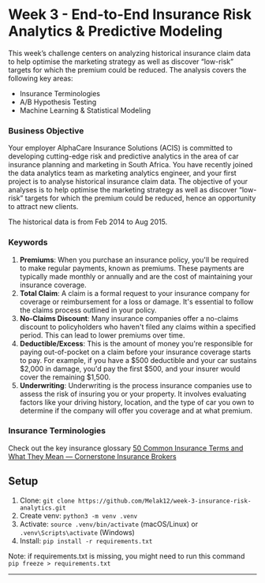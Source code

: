 # Week 3 - End-to-End Insurance Risk Analytics & Predictive Modeling
This week’s challenge centers on analyzing historical insurance claim data to help optimise the marketing strategy as well as discover “low-risk” targets for which the premium could be reduced. The analysis covers the following key areas:

- Insurance Terminologies
- A/B Hypothesis Testing
- Machine Learning & Statistical Modeling

### Business Objective
Your employer AlphaCare Insurance Solutions (ACIS) is committed to developing cutting-edge risk and predictive analytics in the area of car insurance planning and marketing in South Africa. You have recently joined the data analytics team as marketing analytics engineer, and your first project is to analyse historical insurance claim data. The objective of your analyses is to help optimise the marketing strategy as well as discover “low-risk” targets for which the premium could be reduced, hence an opportunity to attract new clients. 

The historical data is from Feb 2014 to Aug 2015.

### Keywords

1. **Premiums**: When you purchase an insurance policy, you'll be required to make regular payments, known as premiums. These payments are typically made monthly or annually and are the cost of maintaining your insurance coverage.
2. **Total Claim**: A claim is a formal request to your insurance company for coverage or reimbursement for a loss or damage. It's essential to follow the claims process outlined in your policy.
3. **No-Claims Discount**: Many insurance companies offer a no-claims discount to policyholders who haven't filed any claims within a specified period. This can lead to lower premiums over time.
4. **Deductible/Excess**: This is the amount of money you're responsible for paying out-of-pocket on a claim before your insurance coverage starts to pay. For example, if you have a $500 deductible and your car sustains $2,000 in damage, you'd pay the first $500, and your insurer would cover the remaining $1,500.
5. **Underwriting**: Underwriting is the process insurance companies use to assess the risk of insuring you or your property. It involves evaluating factors like your driving history, location, and the type of car you own to determine if the company will offer you coverage and at what premium.

### Insurance Terminologies

Check out the key insurance glossary [50 Common Insurance Terms and What They Mean — Cornerstone Insurance Brokers](https://www.cornerstoneinsurancebrokers.com/blog/common-insurance-terms)

## Setup
1. Clone: `git clone https://github.com/Melak12/week-3-insurance-risk-analytics.git`
2. Create venv: `python3 -m venv .venv`
3. Activate: `source .venv/bin/activate` (macOS/Linux) or `.venv\Scripts\activate` (Windows)
4. Install: `pip install -r requirements.txt`

Note: if requirements.txt is missing, you might need to run this command
`pip freeze > requirements.txt`

---